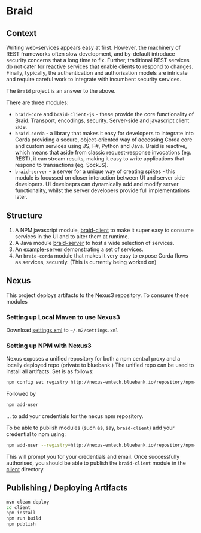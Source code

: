 # Braid

## Context

Writing web-services appears easy at first. However, the machinery of REST frameworks often slow development, and by-default introduce security concerns that a long time to fix.
Further, traditional REST services do not cater for reactive services that enable clients to respond to changes.
Finally, typically, the authentication and authorisation models are intricate and require careful work to integrate with incumbent security services.

The `Braid` project is an answer to the above.

There are three modules:

* `braid-core` and `braid-client-js` - these provide the core functionality of Braid. Transport, encodings, security. Server-side and javascript client side. 
* `braid-corda` - a library that makes it easy for developers to integrate into Corda providing a secure, object-oriented way of accessing Corda core and custom services using JS, F#, Python and Java. Braid is reactive, which means that aside from classic request-response invocations (eg. REST), it can stream results, making it easy to write applications that respond to transactions (eg. SockJS).
* `braid-server` - a server for a unique way of creating spikes - this module is focussed on closer interaction between UI and server side developers. UI develoeprs can dynamically add and modify server functionality, whilst the server developers provide full implementations later.


## Structure

1. A NPM javascript module, [braid-client](client) to make it super easy to consume services in the UI and to alter them at runtime.
2. A Java module [braid-server](server) to host a wide selection of services.
3. An [example-server](example-server) demonstrating a set of services.
4. An `braie-corda` module that makes it very easy to expose Corda flows as services, securely. (This is currently being worked on)

## Nexus
This project deploys artifacts to the Nexus3 repository. To consume these modules 

### Setting up Local Maven to use Nexus3

Download <a href="https://gitlab.bluebank.io/em-tech/braid/raw/master/maven/settings.xml" download>settings.xml</a> to `~/.m2/settings.xml`


### Setting up NPM with Nexus3

Nexus exposes a unified repository for both a npm central proxy and a locally deployed repo (private to bluebank.)
The unified repo can be used to install all artifacts. Set is as follows:

```bash
npm config set registry http://nexus-emtech.bluebank.io/repository/npm-bluebank-group/
```
Followed by

```bash
npm add-user
```
... to add your credentials for the nexus npm repository.

To be able to publish modules (such as, say, `braid-client`) add your credential to npm using:

```bash
npm add-user --registry=http://nexus-emtech.bluebank.io/repository/npm-local/
```

This will prompt you for your credentials and email. Once successfully authorised, you should be able to publish the 
`braid-client` module in the [client](client) directory.

## Publishing / Deploying Artifacts

```bash 
mvn clean deploy
cd client
npm install
npm run build
npm publish
```




